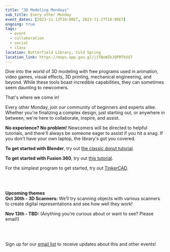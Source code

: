 ```yaml
---
title: "3D Modeling Mondays"
sub_title: Every other Monday
event_dates: [2023-11-13T18:00ET, 2023-11-27T18:00ET]
ongoing: true
tags:
  - event
  - collaboration
  - social
  - class
location: Butterfield Library, Cold Spring
location_link: https://maps.app.goo.gl/j1TBoWZkJQPRThVU7
---
```


Dive into the world of 3D modeling with free programs used in animation, video games, visual effects, 3D printing, mechanical engineering, and beyond. While these tools boast incredible capabilities, they can sometimes seem daunting to newcomers.

That's where we come in!

Every other Monday, join our community of beginners and experts alike. Whether you're finalizing a complex design, just starting out, or anywhere in between, we're here to collaborate, inspire, and assist.

**No experience? No problem!**  Newcomers will be directed to helpful tutorials, and there'll always be someone eager to assist if you hit a snag. If you don't have your own laptop, the library's got you covered.

**To get started with Blender**, try out [the classic donut tutorial](https://www.youtube.com/playlist?list=PLjEaoINr3zgFX8ZsChQVQsuDSjEqdWMAD).

**To get started with Fusion 360**, try out [this tutorial](https://www.youtube.com/watch?v=d3qGQ2utl2A).

For the simplest program to get started, try out [TinkerCAD](https://www.tinkercad.com/).

<br/><br/>

**Upcoming themes**  
**Oct 30th - 3D Scanners:** We’ll try scanning objects with various scanners to create digital representations and see how well they work!

**Nov 13th - TBD:** (Anything you’re curious about or want to see? Please email!)

<br/><br/>

Sign up for our [email list]({{site.email_list_signup}}) to receive updates about this and other events!
